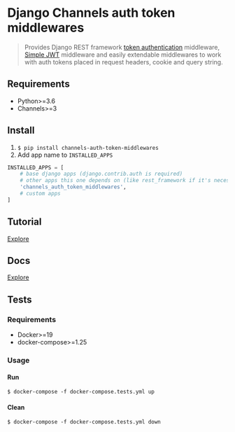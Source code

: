 # Django Channels auth token middlewares

> Provides Django REST framework [token authentication](https://www.django-rest-framework.org/api-guide/authentication/#tokenauthentication) middleware, [Simple JWT](https://django-rest-framework-simplejwt.readthedocs.io/en/latest/index.html) middleware and easily extendable middlewares to work with auth tokens placed in request headers, cookie and query string.


## Requirements
- Python>=3.6
- Channels>=3


## Install
1. `$ pip install channels-auth-token-middlewares`
2. Add app name to `INSTALLED_APPS`
```python
INSTALLED_APPS = [
    # base django apps (django.contrib.auth is required)
    # other apps this one depends on (like rest_framework if it's necessary)
    'channels_auth_token_middlewares',
    # custom apps
]
```

## Tutorial
[Explore](tutorial)


## Docs
[Explore](docs)


## Tests

### Requirements
- Docker>=19
- docker-compose>=1.25

### Usage

#### Run
`$ docker-compose -f docker-compose.tests.yml up`

#### Clean
`$ docker-compose -f docker-compose.tests.yml down`
